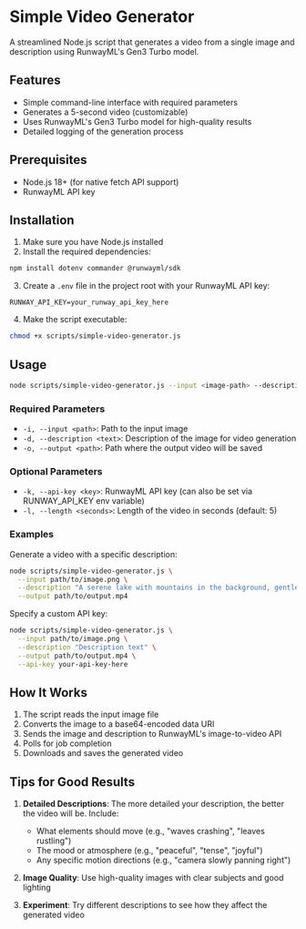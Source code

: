 # Simple Video Generator

A streamlined Node.js script that generates a video from a single image and description using RunwayML's Gen3 Turbo model.

## Features

- Simple command-line interface with required parameters
- Generates a 5-second video (customizable)
- Uses RunwayML's Gen3 Turbo model for high-quality results
- Detailed logging of the generation process

## Prerequisites

- Node.js 18+ (for native fetch API support)
- RunwayML API key

## Installation

1. Make sure you have Node.js installed
2. Install the required dependencies:

```bash
npm install dotenv commander @runwayml/sdk
```

3. Create a `.env` file in the project root with your RunwayML API key:

```
RUNWAY_API_KEY=your_runway_api_key_here
```

4. Make the script executable:

```bash
chmod +x scripts/simple-video-generator.js
```

## Usage

```bash
node scripts/simple-video-generator.js --input <image-path> --description "<description-text>" --output <output-path>
```

### Required Parameters

- `-i, --input <path>`: Path to the input image
- `-d, --description <text>`: Description of the image for video generation
- `-o, --output <path>`: Path where the output video will be saved

### Optional Parameters

- `-k, --api-key <key>`: RunwayML API key (can also be set via RUNWAY_API_KEY env variable)
- `-l, --length <seconds>`: Length of the video in seconds (default: 5)

### Examples

Generate a video with a specific description:

```bash
node scripts/simple-video-generator.js \
  --input path/to/image.png \
  --description "A serene lake with mountains in the background, gentle ripples on the water surface, birds flying overhead" \
  --output path/to/output.mp4
```

Specify a custom API key:

```bash
node scripts/simple-video-generator.js \
  --input path/to/image.png \
  --description "Description text" \
  --output path/to/output.mp4 \
  --api-key your-api-key-here
```

## How It Works

1. The script reads the input image file
2. Converts the image to a base64-encoded data URI
3. Sends the image and description to RunwayML's image-to-video API
4. Polls for job completion
5. Downloads and saves the generated video

## Tips for Good Results

1. **Detailed Descriptions**: The more detailed your description, the better the video will be. Include:
   - What elements should move (e.g., "waves crashing", "leaves rustling")
   - The mood or atmosphere (e.g., "peaceful", "tense", "joyful")
   - Any specific motion directions (e.g., "camera slowly panning right")

2. **Image Quality**: Use high-quality images with clear subjects and good lighting

3. **Experiment**: Try different descriptions to see how they affect the generated video 